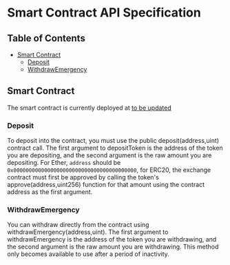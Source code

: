 # Smart Contract API Specification

## Table of Contents

*   [Smart Contract](#smart-contract)
    *    [Deposit](#deposit)
    *    [WithdrawEmergency](#withdrawemergency)

## Smart Contract

The smart contract is currently deployed at [to be updated](https://www.google.com/)

### Deposit

To deposit into the contract, you must use the public deposit(address,uint) contract call. The first argument to depositToken is the address of the token you are depositing, and the second argument is the raw amount you are depositing. For Ether, `address` should be `0x0000000000000000000000000000000000000000`, for ERC20, the exchange contract must first be approved by calling the token's approve(address,uint256) function for that amount using the contract address as the first argument.

### WithdrawEmergency

You can withdraw directly from the contract using withdrawEmergency(address,uint). The first argument to withdrawEmergency is the address of the token you are withdrawing, and the second argument is the raw amount you are withdrawing. This method only becomes available to use after a period of inactivity.